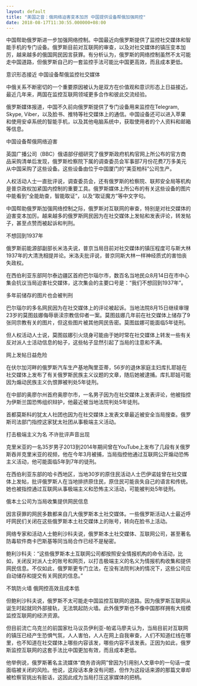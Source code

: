 ```yaml
---
layout: default
title: "美国之音：俄网络迫害变本加厉 中国提供设备帮俄加强网控"
date: 2018-08-17T11:30:55.000000+08:00
---
```


中国帮助俄罗斯进一步加强网络控制。中国最近向俄罗斯提供了监控社交媒体和智能手机的专门设备。俄罗斯目前对互联网的审查，以及对社交媒体的镇压变本加厉，越来越多的俄国网民因言获罪。有分析认为，俄罗斯的网络控制虽然不太可能走中国道路，但俄罗斯自己的一套监控手法可能比中国更高效，而且成本更低。

意识形态接近 中国设备帮俄监控社交媒体

中俄关系不断密切的一个重要原因被认为是双方在价值观和意识形态上日益接近。最近几年来，两国在监控互联网领域更多合作和彼此交流经验。

俄罗斯媒体报道，中国不久前向俄罗斯提供了专门设备用来监控在Telegram, Skype, Viber，以及脸书、推特等社交媒体上的通信。中国设备还可以进入苹果和使用安卓系统的智能手机，以及其他电脑系统中，获取使用者的个人资料和邮箱等信息。

中国设备帮俄网络迫害

英国广播公司（BBC）俄语部仔细研究了俄罗斯政府机构官网上所公布的官方商品采购清单后发现，俄罗斯检察院下属的调查委员会军事部7月份花费7万多美元从中国采购了这些设备。这些设备由位于中国厦门的“美亚柏科”公司生产。

人权活动人士一直批评说，调查委员会，还有俄罗斯的检察院、联邦安全局等机构是普京政权加紧国内控制的重要工具。俄罗斯媒体上所公布的有关这些设备的图片中能看到“全能助查，智能取证”，以及“取证魔方”等中文字句。

中国帮助俄罗斯加强网络控制之际，俄罗斯对互联网的审查，特别是对社交媒体的迫害变本加厉。越来越多的俄罗斯网民因为在社交媒体上发帖和发表评论，转发帖子，甚至点赞而被起诉和判刑。

不想回到1937年

俄罗斯前能源部副部长米洛夫说，普京当局目前对社交媒体的镇压程度可与斯大林1937年的大清洗相提并论。米洛夫批评说，普京同斯大林一样神经质式的害怕丧失政权。

在西伯利亚东部阿尔泰边疆区首府巴尔瑙尔市，数百名当地民众8月14日在市中心集会抗议当局迫害社交媒体，这次集会的主要口号是：“我们不想回到1937年”。

多年前储存的图片也会被判刑

巴尔瑙尔的多名网民因为在社交媒体上的评论被起诉。当地法院8月15日继续审理23岁的莫图兹娜侮辱亵渎宗教信仰者一案。莫图兹娜几年前在社交媒体上储存了9张同宗教有关的图片，但这些图片被其他网民告密。莫图兹娜可能面临5年徒刑。

但人权活动人士说，莫图兹娜引火烧身可能由于她时常在社交媒体上转发一些有关反对派人士活动信息的帖子，这些帖子显然引起了当局的注意和不满。

网上发帖日益危险

在伏尔加河畔的俄罗斯汽车生产基地陶里亚蒂，56岁的退休家庭主妇库扎耶娃在社交媒体上发布了有关俄罗斯民族主义议题的文章，随后她被逮捕。库扎耶娃可能因为煽动民族主义仇恨罪被判处5年徒刑。

在中部的奥廖尔州首府奥廖尔市，一名男子因为在社交媒体上发表评论，他被指控为伊斯兰国恐怖组织辩护，他最近被当地法院判处5年徒刑。

首都莫斯科的犹太人社团也因为在社交媒体上发表文章最近被安全当局搜查。俄罗斯司法部门指控这家犹太社团从事极端主义活动。

打击极端主义为名 不许批评声音出现

克里米亚的一名35岁男子2013到2014年期间曾在YouTube上发布了几段有关俄罗斯吞并克里米亚的视频，他在今年3月被捕，当局指控他通过互联网公开煽动恐怖主义活动，他可能面临5年到7年的徒刑。

在西伯利亚东部的哈卡西地区，当地30岁的原住民活动人士巴伊诺娃曾在社交媒体上发帖，批评俄罗斯人在当地排挤原住民，原住民可能丧失自己的语言和传统。她也被指控通过互联网从事极端主义和恐怖主义活动，可能被判处5年徒刑。

俄本土公司为当局收集提供网民信息

因言获罪的网民多数都来自几大俄罗斯本土社交媒体。一些俄罗斯活动人士最近呼吁网民们关闭在这些俄罗斯本土社交媒体上的账号，转向在脸书上活动。

网络专家和活动人士鲍利沙科夫说，俄罗斯本土社交媒体、互联网公司，甚至著名防毒软件商卡巴斯基等同当局合作已经不是秘密。

鲍利沙科夫：“这些俄罗斯本土互联网公司都按照安全情报机构的命令活动，比如，关闭反对派人士的账号和网页，以打击极端主义的名义为情报机构收集和提供网民信息。不仅如此，俄罗斯更专门立法，在没有法院判决的情况下，这些公司应自动储存和提交有关网民的信息。”

不筑防火墙 俄网控高效且成本低

但鲍利沙科夫说，俄罗斯不太可能走中国监控互联网的道路。因为俄罗斯互联网从诞生时起就同外部接轨，无法筑起防火墙。此外俄罗斯也不像中国那样拥有大规模监控互联网的经济资源。

但目前流亡乌克兰的前国家杜马议员伊利亚-帕诺马廖夫认为，当局目前对互联网的镇压已经产生恐惧气氛，人人害怕，人人在网上自我审查，人们不知道红线在哪里，也不知道在社交媒体上哪些内容该发，哪些内容不该发表。正因为如此，俄罗斯监控互联网的这套手法比中国更加有效，而且成本更低。

他举例说，俄罗斯著名主流媒体“商务咨询网”曾因为引用别人文章中的一句话一度面临被关闭的风险。他说，这段话本身没有问题，但作为这段话来源的那篇文章却被检察官挑出有脏话，这因此成为当局打压这家媒体的把柄。

